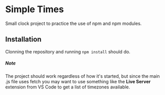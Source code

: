 # Simple Times
Small clock project to practice the use of npm and npm modules.

## Installation
Clonning the repository and running ```npm install``` should do. 
##### Note
The project should work regardless of how it's started, but since the main .js file uses fetch you may want to use something like the **Live Server** extension from VS Code to get a list of timezones available.
